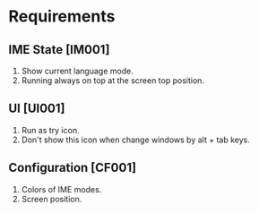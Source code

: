 # Requirements

## IME State [IM001]

1. Show current language mode.
1. Running always on top at the screen top position.

## UI [UI001]

1. Run as try icon.
1. Don't show this icon when change windows by alt + tab keys.

## Configuration [CF001]

1. Colors of IME modes.
1. Screen position.

